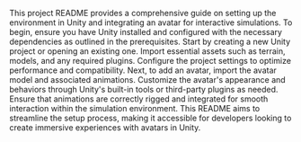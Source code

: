 This project README provides a comprehensive guide on setting up the environment in Unity and integrating an avatar for interactive simulations. To begin, ensure you have Unity installed and configured with the necessary dependencies as outlined in the prerequisites. Start by creating a new Unity project or opening an existing one. Import essential assets such as terrain, models, and any required plugins. Configure the project settings to optimize performance and compatibility. Next, to add an avatar, import the avatar model and associated animations. Customize the avatar's appearance and behaviors through Unity's built-in tools or third-party plugins as needed. Ensure that animations are correctly rigged and integrated for smooth interaction within the simulation environment. This README aims to streamline the setup process, making it accessible for developers looking to create immersive experiences with avatars in Unity.

